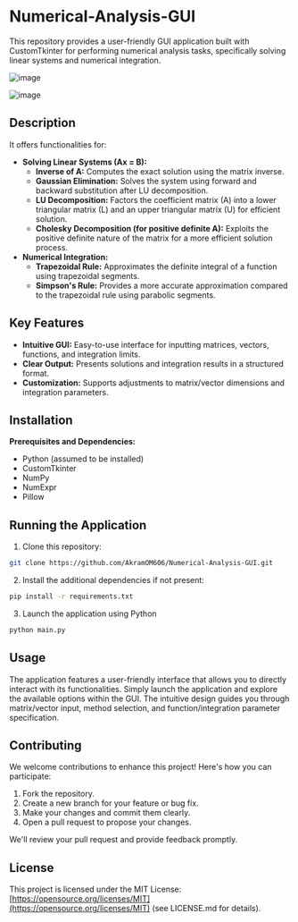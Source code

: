 # Numerical-Analysis-GUI

This repository provides a user-friendly GUI application built with CustomTkinter for performing numerical analysis tasks, specifically solving linear systems and numerical integration.

![image](https://github.com/AkramOM606/Numerical-Analysis-GUI/assets/162604610/ed80c0f8-0a66-47b9-a9d6-d2337333fd93)

![image](https://github.com/AkramOM606/Numerical-Analysis-GUI/assets/162604610/a7670b46-2892-4546-be85-d43f52f8ab1e)

## Description

It offers functionalities for:

* **Solving Linear Systems (Ax = B):**
    * **Inverse of A:** Computes the exact solution using the matrix inverse.
    * **Gaussian Elimination:** Solves the system using forward and backward substitution after LU decomposition.
    * **LU Decomposition:** Factors the coefficient matrix (A) into a lower triangular matrix (L) and an upper triangular matrix (U) for efficient solution.
    * **Cholesky Decomposition (for positive definite A):** Exploits the positive definite nature of the matrix for a more efficient solution process.
* **Numerical Integration:**
    * **Trapezoidal Rule:** Approximates the definite integral of a function using trapezoidal segments.
    * **Simpson's Rule:** Provides a more accurate approximation compared to the trapezoidal rule using parabolic segments.

## Key Features

* **Intuitive GUI:** Easy-to-use interface for inputting matrices, vectors, functions, and integration limits.
* **Clear Output:** Presents solutions and integration results in a structured format.
* **Customization:** Supports adjustments to matrix/vector dimensions and integration parameters.

## Installation

**Prerequisites and Dependencies:**

* Python (assumed to be installed)
* CustomTkinter
* NumPy
* NumExpr
* Pillow

## Running the Application

1. Clone this repository:
```bash
git clone https://github.com/AkramOM606/Numerical-Analysis-GUI.git
```
2. Install the additional dependencies if not present:
```bash
pip install -r requirements.txt
```
3. Launch the application using Python
```bash
python main.py
```

## Usage

The application features a user-friendly interface that allows you to directly interact with its functionalities. Simply launch the application and explore the available options within the GUI. The intuitive design guides you through matrix/vector input, method selection, and function/integration parameter specification.

## Contributing

We welcome contributions to enhance this project! Here's how you can participate:

1. Fork the repository.
2. Create a new branch for your feature or bug fix.
3. Make your changes and commit them clearly.
4. Open a pull request to propose your changes.

We'll review your pull request and provide feedback promptly.

## License

This project is licensed under the MIT License: [https://opensource.org/licenses/MIT](https://opensource.org/licenses/MIT) (see LICENSE.md for details).
